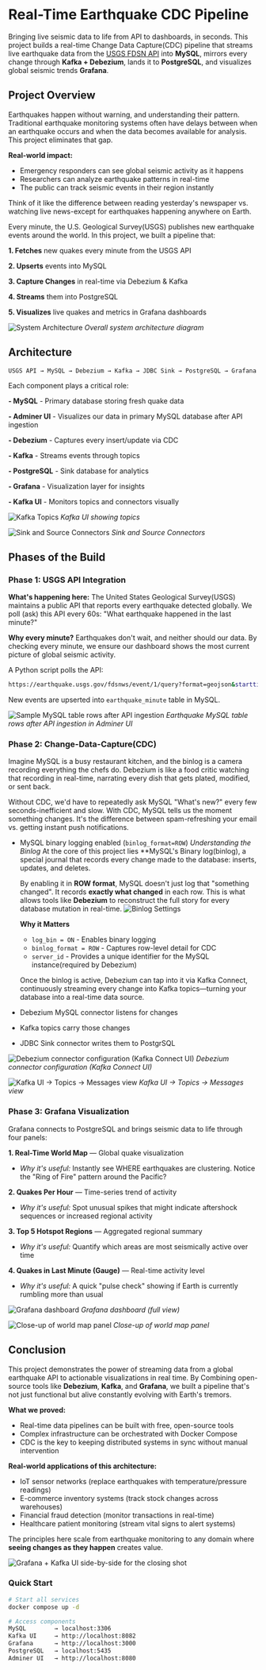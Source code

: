 # Real-Time Earthquake CDC Pipeline

Bringing live seismic data to life from API to dashboards, in seconds. This project builds a real-time Change Data Capture(CDC) pipeline that streams live earthquake data from the [USGS FDSN API](https://earthquake.usgs.gov/fdsnws/event/1/) into **MySQL**, mirrors every change through **Kafka + Debezium**, lands it to **PostgreSQL**, and visualizes global seismic trends **Grafana**.

## Project Overview

Earthquakes happen without warning, and understanding their pattern. Traditional earthquake monitoring systems often have delays between when an earthquake occurs and when the data becomes available for analysis. This project eliminates that gap.

**Real-world impact:**
- Emergency responders can see global seismic activity as it happens
- Researchers can analyze earthquake patterns in real-time
- The public can track seismic events in their region instantly

Think of it like the difference between reading yesterday's newspaper vs. watching live news-except for earthquakes happening anywhere on Earth.

Every minute, the U.S. Geological Survey(USGS) publishes new earthquake events around the world.
In this project, we built a pipeline that:

**1. Fetches** new quakes every minute from the USGS API

**2. Upserts** events into MySQL

**3. Capture Changes** in real-time via Debezium & Kafka

**4. Streams** them into PostgreSQL

**5. Visualizes** live quakes and metrics in Grafana dashboards

![System Architecture](images/architecture.png)
*Overall system architecture diagram*

## Architecture
```
USGS API → MySQL → Debezium → Kafka → JDBC Sink → PostgreSQL → Grafana

```
Each component plays a critical role:

**- MySQL** - Primary database storing fresh quake data

**- Adminer UI** - Visualizes our data in primary MySQL database after API ingestion

**- Debezium** - Captures every insert/update via CDC

**- Kafka** - Streams events through topics

**- PostgreSQL** - Sink database for analytics

**- Grafana** - Visualization layer for insights

**- Kafka UI** - Monitors topics and connectors visually

![Kafka Topics](images/kafka_topics.png)
*Kafka UI showing topics*

![Sink and Source Connectors](images/connectors.png)
*Sink and Source Connectors*

## Phases of the Build
### Phase 1: USGS API Integration

**What's happening here:** The United States Geological Survey(USGS) maintains a public API that reports every earthquake detected globally. We poll (ask) this API every 60s: "What earthquake happened in the last minute?"

**Why every minute?** Earthquakes don't wait, and neither should our data. By checking every minute, we ensure our dashboard shows the most current picture of global seismic activity.

A Python script polls the API:
```bash
https://earthquake.usgs.gov/fdsnws/event/1/query?format=geojson&starttime={NOW-1min}&endtime={NOW}

```
New events are upserted into `earthquake_minute` table in MySQL.

![Sample MySQL table rows after API ingestion](images/mysql_data.png)
*Earthquake MySQL table rows after API ingestion in Adminer UI*

### Phase 2: Change-Data-Capture(CDC)
Imagine MySQL is a busy restaurant kitchen, and the binlog is a camera recording everything the chefs do. Debezium is like a food critic watching that recording in real-time, narrating every dish that gets plated, modified, or sent back.

Without CDC, we'd have to repeatedly ask MySQL "What's new?" every few seconds-inefficient and slow. With CDC, MySQL tells us the moment something changes. It's the difference between spam-refreshing your email vs. getting instant push notifications.

- MySQL binary logging enabled (`binlog_format=ROW`)
    *Understanding the Binlog*
    At the core of this project lies **MySQL's Binary log(binlog), a special journal that records every change made to the database: inserts, updates, and deletes.

    By enabling it in **ROW format**, MySQL doesn't just log that "something changed". It records **exactly what changed** in each row. This is what allows tools like **Debezium** to reconstruct the full story for every database mutation in real-time.
    ![Binlog Settings](images/binlog.png)

    **Why it Matters**
    - `log_bin = ON` - Enables binary logging
    - `binlog_format = ROW` - Captures row-level detail for CDC
    - `server_id` - Provides a unique identifier for the MySQL instance(required by Debezium)

    Once the binlog is active, Debezium can tap into it via Kafka Connect, continuously streaming every change into Kafka topics—turning your database into a real-time data source.

- Debezium MySQL connector listens for changes
- Kafka topics carry those changes
- JDBC Sink connector writes them to PostgrSQL

![Debezium connector configuration (Kafka Connect UI)](images/sink_connector.png)
*Debezium connector configuration (Kafka Connect UI)*

![Kafka UI → Topics → Messages view](images/kafka_messages.png)
*Kafka UI → Topics → Messages view*

### Phase 3: Grafana Visualization
Grafana connects to PostgreSQL and brings seismic data to life through four panels:

**1. Real-Time World Map** — Global quake visualization
   - *Why it's useful:* Instantly see WHERE earthquakes are clustering. Notice the "Ring of Fire" pattern around the Pacific?

**2. Quakes Per Hour** — Time-series trend of activity
   - *Why it's useful:* Spot unusual spikes that might indicate aftershock sequences or increased regional activity

**3. Top 5 Hotspot Regions** — Aggregated regional summary
   - *Why it's useful:* Quantify which areas are most seismically active over time

**4. Quakes in Last Minute (Gauge)** — Real-time activity level
   - *Why it's useful:* A quick "pulse check" showing if Earth is currently rumbling more than usual

![Grafana dashboard](images/grafana_dashboard.png)
*Grafana dashboard (full view)*

![Close-up of world map panel](images/world_map.png)
*Close-up of world map panel*

## Conclusion
This project demonstrates the power of streaming data from a global earthquake API to actionable visualizations in real time.
By Combining open-source tools like **Debezium**, **Kafka**, and **Grafana**, we built a pipeline that's not just functional but alive constantly evolving with Earth's tremors.

**What we proved:**
- Real-time data pipelines can be built with free, open-source tools
- Complex infrastructure can be orchestrated with Docker Compose
- CDC is the key to keeping distributed systems in sync without manual intervention

**Real-world applications of this architecture:**
- IoT sensor networks (replace earthquakes with temperature/pressure readings)
- E-commerce inventory systems (track stock changes across warehouses)
- Financial fraud detection (monitor transactions in real-time)
- Healthcare patient monitoring (stream vital signs to alert systems)

The principles here scale from earthquake monitoring to any domain where **seeing changes as they happen** creates value.

![Grafana + Kafka UI side-by-side for the closing shot](images/final_shot.png)

### Quick Start
```bash
# Start all services
docker compose up -d

# Access components
MySQL        → localhost:3306
Kafka UI     → http://localhost:8082
Grafana      → http://localhost:3000
PostgreSQL   → localhost:5435
Adminer UI   → http://localhost:8080
```